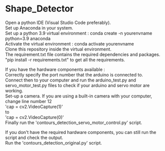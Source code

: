 # Shape_Detector
Open a python IDE (Visual Studio Code preferably).\
Set up Anaconda in your system.\
Set up a python 3.9 virtual environment : conda create -n yourenvname python=3.9 anaconda\
Activate the virtual environment : conda activate yourenvname\
Clone this repository inside the virtual environment.\
The requirement.txt file contains the required dependencies and packages.\
"pip install -r requirements.txt" to get all the requirements.

If you have the hardware components available :\
Correctly specify the port number that the arduino is connected to.\
Connect then to your computer and run the arduino_test.py and servo_motor_test.py files to check if your arduino and servo motor are working.\
Set-up a camera. If you are using a built-in camera with your computer, change line number 12 \
'cap = cv2.VideoCapture(1)'\
to\
'cap = cv2.VideoCapture(0)'\
Finally run the 'contours_detection_servo_motor_control.py' script.

If you don't have the required hardware components, you can still run the script and check the output.\
Run the 'contours_detection_original.py' script.


